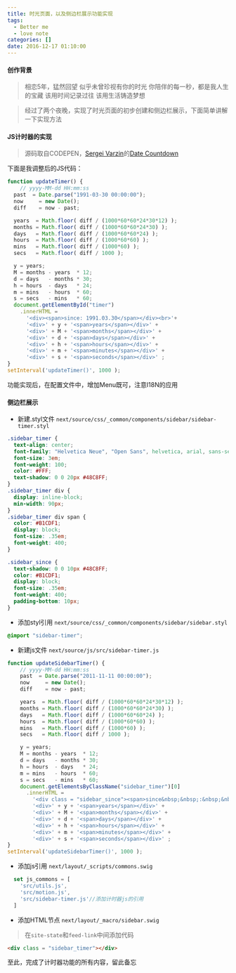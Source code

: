 ```yaml
---
title: 时光页面，以及侧边栏展示功能实现
tags:
  - Better me
  - love note
categories: []
date: 2016-12-17 01:10:00
---
```


#### 创作背景
>相恋5年，猛然回望
>似乎未曾珍视有你的时光
>你陪伴的每一秒，都是我人生的宝藏
>该用时间记录过往
>该用生活铸造梦想

<!-- more -->

>经过了两个夜晚，实现了时光页面的初步创建和侧边栏展示，下面简单讲解一下实现方法

#### JS计时器的实现
>源码取自CODEPEN，[Sergei Varzin](http://codepen.io/varzin)的[Date Countdown](http://codepen.io/varzin/pen/rFfhH)

下面是我调整后的JS代码：

``` javascript
function updateTimer() {
	// yyyy-MM-dd HH:mm:ss
  past  = Date.parse("1991-03-30 00:00:00");
  now     = new Date();
  diff    = now - past;

  years  = Math.floor( diff / (1000*60*60*24*30*12) );
  months = Math.floor( diff / (1000*60*60*24*30) );
  days   = Math.floor( diff / (1000*60*60*24) );
  hours  = Math.floor( diff / (1000*60*60) );
  mins   = Math.floor( diff / (1000*60) );
  secs   = Math.floor( diff / 1000 );

  y = years;
  M = months - years  * 12;
  d = days   - months * 30;
  h = hours  - days   * 24;
  m = mins   - hours  * 60;
  s = secs   - mins   * 60;
  document.getElementById("timer")
    .innerHTML =
      '<div><span>since: 1991.03.30</span></div><br>'+
      '<div>' + y + '<span>years</span></div>' +
      '<div>' + M + '<span>months</span></div>' +
      '<div>' + d + '<span>days</span></div>' +
      '<div>' + h + '<span>hours</span></div>' +
      '<div>' + m + '<span>minutes</span></div>' +
      '<div>' + s + '<span>seconds</span></div>' ;
}
setInterval('updateTimer()', 1000 );
```
功能实现后，在配置文件中，增加Menu既可，注意I18N的应用

#### 侧边栏展示
- 新建.styl文件 `next/source/css/_common/components/sidebar/sidebar-timer.styl`

``` css
.sidebar_timer {
  text-align: center;
  font-family: "Helvetica Neue", "Open Sans", helvetica, arial, sans-serif;
  font-size: 3em;
  font-weight: 100;
  color: #FFF;
  text-shadow: 0 0 20px #48C8FF;
}
.sidebar_timer div {
  display: inline-block;
  min-width: 90px;
}
.sidebar_timer div span {
  color: #B1CDF1;
  display: block;
  font-size: .35em;
  font-weight: 400;
}

.sidebar_since { 
  text-shadow: 0 0 10px #48C8FF;
  color: #B1CDF1;
  display: block;
  font-size: .35em;
  font-weight: 400;
  padding-bottom: 10px;
}
```

- 添加styl引用 `next/source/css/_common/components/sidebar/sidebar.styl`

``` css
@import "sidebar-timer";
```

- 新建js文件 `next/source/js/src/sidebar-timer.js`

``` javascript
function updateSidebarTimer() {
    // yyyy-MM-dd HH:mm:ss
    past  = Date.parse("2011-11-11 00:00:00");
    now     = new Date();
    diff    = now - past;

    years  = Math.floor( diff / (1000*60*60*24*30*12) );
    months = Math.floor( diff / (1000*60*60*24*30) );
    days   = Math.floor( diff / (1000*60*60*24) );
    hours  = Math.floor( diff / (1000*60*60) );
    mins   = Math.floor( diff / (1000*60) );
    secs   = Math.floor( diff / 1000 );

    y = years;
    M = months - years  * 12;
    d = days   - months * 30;
    h = hours  - days   * 24;
    m = mins   - hours  * 60;
    s = secs   - mins   * 60;
    document.getElementsByClassName("sidebar_timer")[0]
      .innerHTML =
        '<div class = "sidebar_since"><span>since&nbsp;&nbsp;:&nbsp;&nbsp;2011 . 11 . 11</span></div><br>'+
        '<div>' + y + '<span>years</span></div>' +
        '<div>' + M + '<span>months</span></div>' +
        '<div>' + d + '<span>days</span></div>' +
        '<div>' + h + '<span>hours</span></div>' +
        '<div>' + m + '<span>minutes</span></div>' +
        '<div>' + s + '<span>seconds</span></div>' ;
}
setInterval('updateSidebarTimer()', 1000 );
```

- 添加js引用 `next/layout/_scripts/commons.swig`

``` js
  set js_commons = [
    'src/utils.js',
    'src/motion.js',
    'src/sidebar-timer.js'//添加计时器js的引用
  ]
```
- 添加HTML节点 `next/layout/_macro/sidebar.swig`

> 在`site-state`和`feed-link`中间添加代码

``` html
<div class = "sidebar_timer"></div>               
```
至此，完成了计时器功能的所有内容，留此备忘

